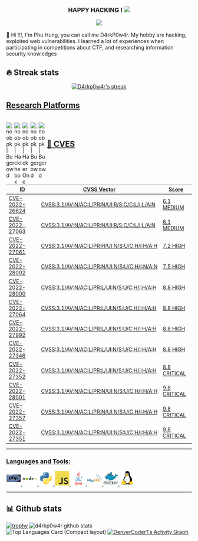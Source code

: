 <h3 align="center">
  HAPPY HACKING !
  <img src="https://media.giphy.com/media/hvRJCLFzcasrR4ia7z/giphy.gif" width="28">
</h3>

<p align="center">
  <a href="https://github.com/DenverCoder1/readme-typing-svg"><img src="https://readme-typing-svg.herokuapp.com/?lines=Hacked%20By%20d4rkp0w4r&font=Fira%20Code&center=true&width=440&height=45&color=f75c7e&vCenter=true&size=22"></a>
</p>
👋 Hi !!!, I'm Phu Hung, you can call me D4rkP0w4r. My hobby are hacking, exploited web vulnerabilities. I learned a lot of experiences when participating in competitions about CTF, and researching information security knowledges

## 🔥 Streak stats

<p align="center">
  <a href="https://github.com/D4rkp0w4r/github-readme-streak-stats">
    <img title="🔥 Hacked By d4rkp0w4r" alt="D4rkp0w4r's streak" src="https://github-readme-streak-stats.herokuapp.com?user=D4rkP0w4r&theme=vue-dark&date_format=M%20j%5B%2C%20Y%5D&dates=DD6F9A"/></p>



## Research Platforms
<br>
<img align="left" alt="noobpk | Bugcrowd" width="22px" src="https://cdn.jsdelivr.net/npm/simple-icons@3.13.0/icons/github.svg" />
<img align="left" alt="noobpk | Hackthebox" width="22px" src="https://cdnjs.cloudflare.com/ajax/libs/simple-icons/4.5.0/hackthebox.svg" />
<img align="left" alt="noobpk | HackerOne" width="22px" src="https://cdn.jsdelivr.net/npm/simple-icons@3.13.0/icons/hackerone.svg" />
<img align="left" alt="noobpk | Bugcrowd" width="22px" src="https://raw.githubusercontent.com/noobpk/noobpk.github.io/master/assets/img/bugcrowd.svg" />
<img align="left" alt="noobpk | Bugcrowd" width="22px" src="https://cdn.jsdelivr.net/npm/simple-icons@3.13.0/icons/google.svg"/>
</br>

## 🔎 CVES
|ID|CVSS Vector|Score
|---|---|---|
|[CVE-2022-26624](https://nvd.nist.gov/vuln/detail/CVE-2022-26624)|CVSS:3.1/AV:N/AC:L/PR:N/UI:R/S:C/C:L/I:L/A:N|6.1 MEDIUM|
|[CVE-2022-27063](https://nvd.nist.gov/vuln/detail/CVE-2022-27063)|CVSS:3.1/AV:N/AC:L/PR:N/UI:R/S:C/C:L/I:L/A:N|6.1 MEDIUM|
|[CVE-2022-27061](https://nvd.nist.gov/vuln/detail/CVE-2022-27061)|CVSS:3.1/AV:N/AC:L/PR:H/UI:N/S:U/C:H/I:H/A:H|7.2 HIGH|
|[CVE-2022-28002](https://nvd.nist.gov/vuln/detail/CVE-2022-28002)|CVSS:3.1/AV:N/AC:L/PR:N/UI:N/S:U/C:H/I:N/A:N|7.5 HIGH|
|[CVE-2022-28000](https://nvd.nist.gov/vuln/detail/CVE-2022-28000)|CVSS:3.1/AV:N/AC:L/PR:L/UI:N/S:U/C:H/I:H/A:H|8.8 HIGH|
|[CVE-2022-27064](https://nvd.nist.gov/vuln/detail/CVE-2022-27064)|CVSS:3.1/AV:N/AC:L/PR:L/UI:N/S:U/C:H/I:H/A:H|8.8 HIGH|
|[CVE-2022-27992](https://nvd.nist.gov/vuln/detail/CVE-2022-27992)|CVSS:3.1/AV:N/AC:L/PR:L/UI:N/S:U/C:H/I:H/A:H|8.8 HIGH|
|[CVE-2022-27346](https://nvd.nist.gov/vuln/detail/CVE-2022-27346)|CVSS:3.1/AV:N/AC:L/PR:L/UI:N/S:U/C:H/I:H/A:H|8.8 HIGH|
|[CVE-2022-27352](https://nvd.nist.gov/vuln/detail/CVE-2022-27352)|CVSS:3.1/AV:N/AC:L/PR:L/UI:N/S:U/C:H/I:H/A:H|8.8 CRITICAL|
|[CVE-2022-28001](https://nvd.nist.gov/vuln/detail/CVE-2022-28001)|CVSS:3.1/AV:N/AC:L/PR:N/UI:N/S:U/C:H/I:H/A:H|9.8 CRITICAL|
|[CVE-2022-27357](https://nvd.nist.gov/vuln/detail/CVE-2022-27357)|CVSS:3.1/AV:N/AC:L/PR:N/UI:N/S:U/C:H/I:H/A:H|9.8 CRITICAL|
|[CVE-2022-27351](https://nvd.nist.gov/vuln/detail/CVE-2022-27351)|CVSS:3.1/AV:N/AC:L/PR:N/UI:N/S:U/C:H/I:H/A:H|9.8 CRITICAL|

   
<hr>

<h3 align="left">Languages and Tools:</h3>
<p align="left">
  <a href="https://www.php.net/docs.php" target="_blank"> 
    <img src="https://raw.githubusercontent.com/devicons/devicon/master/icons/php/php-original.svg" alt="php" width="40" height="40"/> 
  </a>
  <a href="https://nodejs.org/en/docs/" target="_blank"> 
    <img src="https://raw.githubusercontent.com/devicons/devicon/master/icons/nodejs/nodejs-original-wordmark.svg" alt="nodejs" width="40" height="40"/> 
  </a> 
  <a href="https://www.python.org" target="_blank"> 
    <img src="https://raw.githubusercontent.com/devicons/devicon/master/icons/python/python-original.svg" alt="python" width="40" height="40"/> 
  </a>  
  <a href="https://developer.mozilla.org/en-US/docs/Web/JavaScript" target="_blank"> 
    <img src="https://raw.githubusercontent.com/devicons/devicon/master/icons/javascript/javascript-original.svg" alt="javascript" width="40" height="40"/> 
  </a>
  <a href="https://docs.oracle.com/en/java/" target="_blank"> 
    <img src="https://raw.githubusercontent.com/devicons/devicon/master/icons/java/java-original-wordmark.svg" alt="java" width="40" height="40"/> 
  </a>
  <a href="https://dev.mysql.com/doc/" target="_blank"> 
    <img src="https://raw.githubusercontent.com/devicons/devicon/master/icons/mysql/mysql-original-wordmark.svg" alt="mysql" width="40" height="40"/> 
  </a>
  <a href="https://docs.docker.com/" target="_blank"> 
    <img src="https://raw.githubusercontent.com/devicons/devicon/master/icons/docker/docker-original-wordmark.svg" alt="docker" width="40" height="40"/> 
  </a>
  <a href="https://www.linux.org/" target="_blank"> 
    <img src="https://raw.githubusercontent.com/devicons/devicon/master/icons/linux/linux-original.svg" alt="linux" width="40" height="40"/> 
  </a> 
</p>

<hr>

## 📊 Github stats
[![trophy](https://github-profile-trophy.vercel.app/?username=D4rkP0w4r&theme=onedark)](https://github.com/ryo-ma/github-profile-trophy)
![d4rkp0w4r github stats](https://github-readme-stats.vercel.app/api?username=D4rkP0w4r&count_private=true&show_icons=true&include_all_commits=true&theme=vue)
![Top Languages Card (Compact layout)](https://github-readme-stats.vercel.app/api/top-langs/?username=D4rkP0w4r&layout=compact&theme=buefy)
<a href="https://github.com/ashutosh00710/github-readme-activity-graph"><img alt="DenverCoder1's Activity Graph" src="https://denvercoder1-activity-graph.herokuapp.com/graph/?username=D4rkp0w4r&bg_color=1F222E&color=F8D866&line=F85D7F&point=FFFFFF&hide_border=true" /></a>


